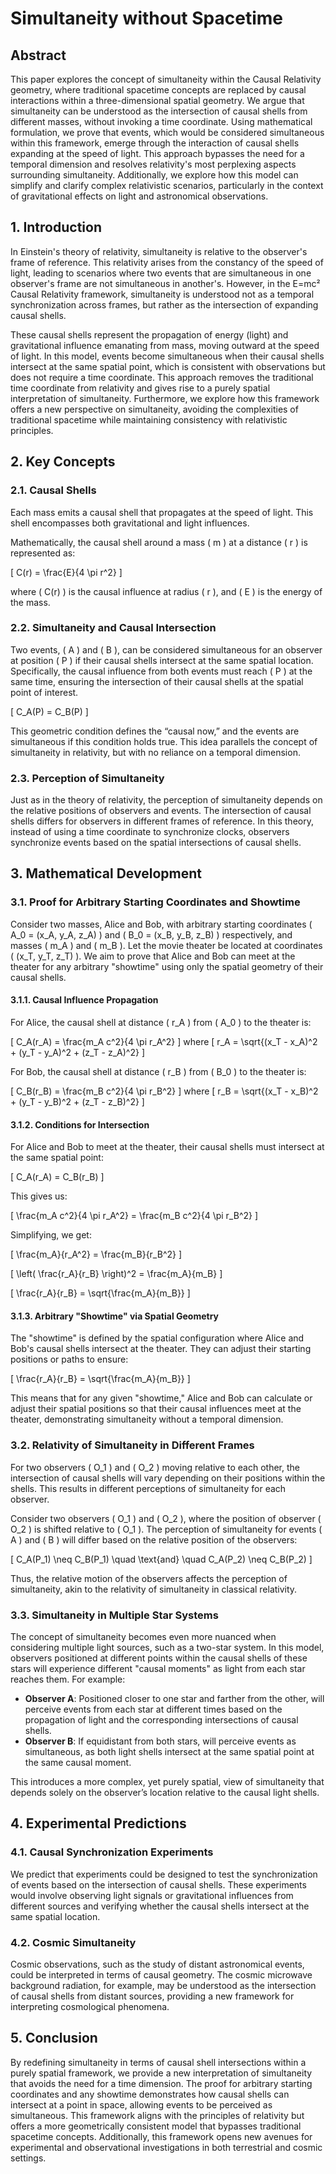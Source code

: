 # Simultaneity without Spacetime

## Abstract

This paper explores the concept of simultaneity within the Causal Relativity geometry, where traditional spacetime concepts are replaced by causal interactions within a three-dimensional spatial geometry. We argue that simultaneity can be understood as the intersection of causal shells from different masses, without invoking a time coordinate. Using mathematical formulation, we prove that events, which would be considered simultaneous within this framework, emerge through the interaction of causal shells expanding at the speed of light. This approach bypasses the need for a temporal dimension and resolves relativity's most perplexing aspects surrounding simultaneity. Additionally, we explore how this model can simplify and clarify complex relativistic scenarios, particularly in the context of gravitational effects on light and astronomical observations.

## 1. Introduction

In Einstein's theory of relativity, simultaneity is relative to the observer's frame of reference. This relativity arises from the constancy of the speed of light, leading to scenarios where two events that are simultaneous in one observer's frame are not simultaneous in another's. However, in the E=mc² Causal Relativity framework, simultaneity is understood not as a temporal synchronization across frames, but rather as the intersection of expanding causal shells.

These causal shells represent the propagation of energy (light) and gravitational influence emanating from mass, moving outward at the speed of light. In this model, events become simultaneous when their causal shells intersect at the same spatial point, which is consistent with observations but does not require a time coordinate. This approach removes the traditional time coordinate from relativity and gives rise to a purely spatial interpretation of simultaneity. Furthermore, we explore how this framework offers a new perspective on simultaneity, avoiding the complexities of traditional spacetime while maintaining consistency with relativistic principles.

## 2. Key Concepts

### 2.1. Causal Shells

Each mass emits a causal shell that propagates at the speed of light. This shell encompasses both gravitational and light influences. 

Mathematically, the causal shell around a mass \( m \) at a distance \( r \) is represented as:

\[
C(r) = \frac{E}{4 \pi r^2}
\]

where \( C(r) \) is the causal influence at radius \( r \), and \( E \) is the energy of the mass.

### 2.2. Simultaneity and Causal Intersection

Two events, \( A \) and \( B \), can be considered simultaneous for an observer at position \( P \) if their causal shells intersect at the same spatial location. Specifically, the causal influence from both events must reach \( P \) at the same time, ensuring the intersection of their causal shells at the spatial point of interest.

\[
C_A(P) = C_B(P)
\]

This geometric condition defines the “causal now,” and the events are simultaneous if this condition holds true. This idea parallels the concept of simultaneity in relativity, but with no reliance on a temporal dimension.

### 2.3. Perception of Simultaneity

Just as in the theory of relativity, the perception of simultaneity depends on the relative positions of observers and events. The intersection of causal shells differs for observers in different frames of reference. In this theory, instead of using a time coordinate to synchronize clocks, observers synchronize events based on the spatial intersections of causal shells.

## 3. Mathematical Development

### 3.1. Proof for Arbitrary Starting Coordinates and Showtime

Consider two masses, Alice and Bob, with arbitrary starting coordinates \( A_0 = (x_A, y_A, z_A) \) and \( B_0 = (x_B, y_B, z_B) \) respectively, and masses \( m_A \) and \( m_B \). Let the movie theater be located at coordinates \( (x_T, y_T, z_T) \). We aim to prove that Alice and Bob can meet at the theater for any arbitrary "showtime" using only the spatial geometry of their causal shells.

#### 3.1.1. Causal Influence Propagation

For Alice, the causal shell at distance \( r_A \) from \( A_0 \) to the theater is:

\[
C_A(r_A) = \frac{m_A c^2}{4 \pi r_A^2}
\]
where 
\[
r_A = \sqrt{(x_T - x_A)^2 + (y_T - y_A)^2 + (z_T - z_A)^2}
\]

For Bob, the causal shell at distance \( r_B \) from \( B_0 \) to the theater is:

\[
C_B(r_B) = \frac{m_B c^2}{4 \pi r_B^2}
\]
where 
\[
r_B = \sqrt{(x_T - x_B)^2 + (y_T - y_B)^2 + (z_T - z_B)^2}
\]

#### 3.1.2. Conditions for Intersection

For Alice and Bob to meet at the theater, their causal shells must intersect at the same spatial point:

\[
C_A(r_A) = C_B(r_B)
\]

This gives us:

\[
\frac{m_A c^2}{4 \pi r_A^2} = \frac{m_B c^2}{4 \pi r_B^2}
\]

Simplifying, we get:

\[
\frac{m_A}{r_A^2} = \frac{m_B}{r_B^2}
\]

\[
\left( \frac{r_A}{r_B} \right)^2 = \frac{m_A}{m_B}
\]

\[
\frac{r_A}{r_B} = \sqrt{\frac{m_A}{m_B}}
\]

#### 3.1.3. Arbitrary "Showtime" via Spatial Geometry

The "showtime" is defined by the spatial configuration where Alice and Bob's causal shells intersect at the theater. They can adjust their starting positions or paths to ensure:

\[
\frac{r_A}{r_B} = \sqrt{\frac{m_A}{m_B}}
\]

This means that for any given "showtime," Alice and Bob can calculate or adjust their spatial positions so that their causal influences meet at the theater, demonstrating simultaneity without a temporal dimension.

### 3.2. Relativity of Simultaneity in Different Frames

For two observers \( O_1 \) and \( O_2 \) moving relative to each other, the intersection of causal shells will vary depending on their positions within the shells. This results in different perceptions of simultaneity for each observer.

Consider two observers \( O_1 \) and \( O_2 \), where the position of observer \( O_2 \) is shifted relative to \( O_1 \). The perception of simultaneity for events \( A \) and \( B \) will differ based on the relative position of the observers:

\[
C_A(P_1) \neq C_B(P_1) \quad \text{and} \quad C_A(P_2) \neq C_B(P_2)
\]

Thus, the relative motion of the observers affects the perception of simultaneity, akin to the relativity of simultaneity in classical relativity.

### 3.3. Simultaneity in Multiple Star Systems

The concept of simultaneity becomes even more nuanced when considering multiple light sources, such as a two-star system. In this model, observers positioned at different points within the causal shells of these stars will experience different "causal moments" as light from each star reaches them. For example:

- **Observer A**: Positioned closer to one star and farther from the other, will perceive events from each star at different times based on the propagation of light and the corresponding intersections of causal shells.
- **Observer B**: If equidistant from both stars, will perceive events as simultaneous, as both light shells intersect at the same spatial point at the same causal moment.

This introduces a more complex, yet purely spatial, view of simultaneity that depends solely on the observer’s location relative to the causal light shells.

## 4. Experimental Predictions

### 4.1. Causal Synchronization Experiments

We predict that experiments could be designed to test the synchronization of events based on the intersection of causal shells. These experiments would involve observing light signals or gravitational influences from different sources and verifying whether the causal shells intersect at the same spatial location.

### 4.2. Cosmic Simultaneity

Cosmic observations, such as the study of distant astronomical events, could be interpreted in terms of causal geometry. The cosmic microwave background radiation, for example, may be understood as the intersection of causal shells from distant sources, providing a new framework for interpreting cosmological phenomena.

## 5. Conclusion

By redefining simultaneity in terms of causal shell intersections within a purely spatial framework, we provide a new interpretation of simultaneity that avoids the need for a time dimension. The proof for arbitrary starting coordinates and any showtime demonstrates how causal shells can intersect at a point in space, allowing events to be perceived as simultaneous. This framework aligns with the principles of relativity but offers a more geometrically consistent model that bypasses traditional spacetime concepts. Additionally, this framework opens new avenues for experimental and observational investigations in both terrestrial and cosmic settings.

